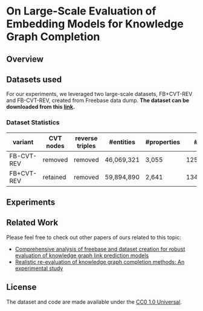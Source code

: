 # On Large-Scale Evaluation of Embedding Models for Knowledge Graph Completion

## Overview

## Datasets used 

For our experiments, we leveraged two large-scale datasets, FB+CVT-REV and FB-CVT-REV, created from Freebase data dump. **The dataset can be downloaded from this [link](https://zenodo.org/records/7909511).**

### Dataset Statistics

<table class="tg">
<thead>
  <tr>
    <th class="tg-fymr">variant</th>
    <th class="tg-7btt">CVT nodes</th>
    <th class="tg-7btt">reverse triples</th>
    <th class="tg-7btt">#entities</th>
    <th class="tg-7btt">#properties</th>
    <th class="tg-7btt">#triples</th>
  </tr>
</thead>
<tbody>
  <tr>
    <td class="tg-0pky">FB-CVT-REV</td>
    <td class="tg-c3ow">removed</td>
    <td class="tg-c3ow">removed</td>
    <td class="tg-c3ow">46,069,321</td>
    <td class="tg-c3ow">3,055</td>
    <td class="tg-c3ow">125,124,274</td>
  </tr>
  <tr>
    <td class="tg-0pky">FB+CVT-REV</td>
    <td class="tg-c3ow">retained</td>
    <td class="tg-c3ow">removed</td>
    <td class="tg-c3ow">59,894,890</td>
    <td class="tg-c3ow">2,641</td>
    <td class="tg-c3ow">134,213,735</td>
  </tr>
</tbody>
</table>

## Experiments 

## Related Work
Please feel free to check out other papers of ours related to this topic: 
- [Comprehensive analysis of freebase and dataset creation for robust evaluation of knowledge graph link prediction models](https://drive.google.com/file/d/1evfTheEJ4jVsjvXB-BRj9FE13UmtiQap/view)
- [Realistic re-evaluation of knowledge graph completion methods: An experimental study](https://dl.acm.org/doi/pdf/10.1145/3318464.3380599)


## License

The dataset and code are made available under the [CC0 1.0 Universal](https://github.com/idirlab/largeKGEeval/blob/main/LICENSE).

